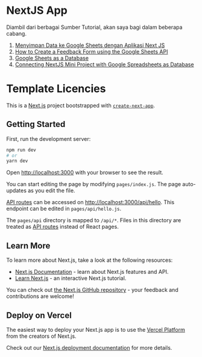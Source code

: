 # NextJS App

Diambil dari berbagai Sumber Tutorial, akan saya bagi dalam beberapa cabang.

1. [Menyimpan Data ke Google Sheets dengan Aplikasi Next JS](https://github.com/amati-tiru-modifikasi/nextjs-playing-sheets/tree/sheet1)
2. [How to Create a Feedback Form using the Google Sheets API](https://github.com/amati-tiru-modifikasi/nextjs-playing-sheets/tree/sheet2)
3. [Google Sheets as a Database](https://github.com/amati-tiru-modifikasi/nextjs-playing-sheets/sheet3)
4. [Connecting NextJS Mini Project with Google Spreadsheets as Database](https://github.com/amati-tiru-modifikasi/nextjs-playing-sheets/sheet4)

# Template Licencies

This is a [Next.js](https://nextjs.org/) project bootstrapped with [`create-next-app`](https://github.com/vercel/next.js/tree/canary/packages/create-next-app).

## Getting Started

First, run the development server:

```bash
npm run dev
# or
yarn dev
```

Open [http://localhost:3000](http://localhost:3000) with your browser to see the result.

You can start editing the page by modifying `pages/index.js`. The page auto-updates as you edit the file.

[API routes](https://nextjs.org/docs/api-routes/introduction) can be accessed on [http://localhost:3000/api/hello](http://localhost:3000/api/hello). This endpoint can be edited in `pages/api/hello.js`.

The `pages/api` directory is mapped to `/api/*`. Files in this directory are treated as [API routes](https://nextjs.org/docs/api-routes/introduction) instead of React pages.

## Learn More

To learn more about Next.js, take a look at the following resources:

- [Next.js Documentation](https://nextjs.org/docs) - learn about Next.js features and API.
- [Learn Next.js](https://nextjs.org/learn) - an interactive Next.js tutorial.

You can check out [the Next.js GitHub repository](https://github.com/vercel/next.js/) - your feedback and contributions are welcome!

## Deploy on Vercel

The easiest way to deploy your Next.js app is to use the [Vercel Platform](https://vercel.com/import?utm_medium=default-template&filter=next.js&utm_source=create-next-app&utm_campaign=create-next-app-readme) from the creators of Next.js.

Check out our [Next.js deployment documentation](https://nextjs.org/docs/deployment) for more details.


